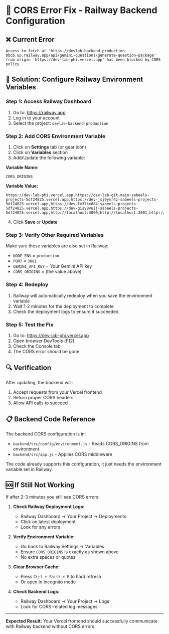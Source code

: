 # 🔧 CORS Error Fix - Railway Backend Configuration

## ❌ Current Error

```
Access to fetch at 'https://devlab-backend-production-0bcb.up.railway.app/api/gemini-questions/generate-question-package' from origin 'https://dev-lab-phi.vercel.app' has been blocked by CORS policy
```

## 🎯 Solution: Configure Railway Environment Variables

### Step 1: Access Railway Dashboard
1. Go to: https://railway.app
2. Log in to your account
3. Select the project: `devlab-backend-production`

### Step 2: Add CORS Environment Variable
1. Click on **Settings** tab (or gear icon)
2. Click on **Variables** section
3. Add/Update the following variable:

**Variable Name:**
```
CORS_ORIGINS
```

**Variable Value:**
```
https://dev-lab-phi.vercel.app,https://dev-lab-git-main-sabeels-projects-5df24825.vercel.app,https://dev-jsj0ymr4z-sabeels-projects-5df24825.vercel.app,https://dev-fm3lkx884-sabeels-projects-5df24825.vercel.app,https://dev-gisy8vuij-sabeels-projects-5df24825.vercel.app,http://localhost:3000,http://localhost:3001,http://localhost:3002,http://localhost:3003,http://localhost:5173
```

4. Click **Save** or **Update**

### Step 3: Verify Other Required Variables
Make sure these variables are also set in Railway:

- `NODE_ENV` = `production`
- `PORT` = `3001`
- `GEMINI_API_KEY` = Your Gemini API key
- `CORS_ORIGINS` = (the value above)

### Step 4: Redeploy
1. Railway will automatically redeploy when you save the environment variable
2. Wait 1-2 minutes for the deployment to complete
3. Check the deployment logs to ensure it succeeded

### Step 5: Test the Fix
1. Go to: https://dev-lab-phi.vercel.app
2. Open browser DevTools (F12)
3. Check the Console tab
4. The CORS error should be gone

## 🔍 Verification

After updating, the backend will:
1. Accept requests from your Vercel frontend
2. Return proper CORS headers
3. Allow API calls to succeed

## 📋 Backend Code Reference

The backend CORS configuration is in:
- `backend/src/config/environment.js` - Reads CORS_ORIGINS from environment
- `backend/src/app.js` - Applies CORS middleware

The code already supports this configuration, it just needs the environment variable set in Railway.

## 🆘 If Still Not Working

If after 2-3 minutes you still see CORS errors:

1. **Check Railway Deployment Logs:**
   - Railway Dashboard → Your Project → Deployments
   - Click on latest deployment
   - Look for any errors

2. **Verify Environment Variable:**
   - Go back to Railway Settings → Variables
   - Ensure `CORS_ORIGINS` is exactly as shown above
   - No extra spaces or quotes

3. **Clear Browser Cache:**
   - Press `Ctrl + Shift + R` to hard refresh
   - Or open in Incognito mode

4. **Check Backend Logs:**
   - Railway Dashboard → Your Project → Logs
   - Look for CORS-related log messages

---

**Expected Result:** Your Vercel frontend should successfully communicate with Railway backend without CORS errors.
